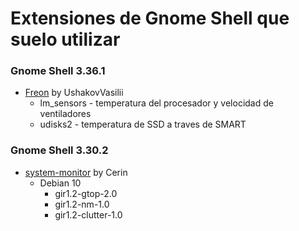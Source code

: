 # Extensiones de Gnome Shell que suelo utilizar

### Gnome Shell 3.36.1
- [Freon](https://extensions.gnome.org/extension/841/freon/) by UshakovVasilii
  - lm_sensors - temperatura del procesador y velocidad de ventiladores
  - udisks2 - temperatura de SSD a traves de SMART

### Gnome Shell 3.30.2
- [system-monitor](https://extensions.gnome.org/extension/120/system-monitor/) by Cerin
  - Debian 10
    - gir1.2-gtop-2.0
    - gir1.2-nm-1.0
    - gir1.2-clutter-1.0
